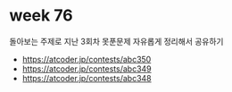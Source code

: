 # week 76

돌아보는 주제로 지난 3회차 못푼문제 자유롭게 정리해서 공유하기

- https://atcoder.jp/contests/abc350
- https://atcoder.jp/contests/abc349
- https://atcoder.jp/contests/abc348